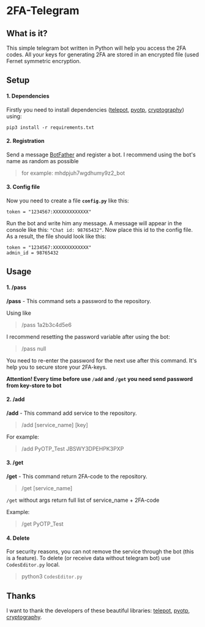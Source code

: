 # 2FA-Telegram
## What is it?
This simple telegram bot written in Python will help you access the 2FA codes.
All your keys for generating 2FA are stored in an encrypted file (used Fernet symmetric encryption.
## Setup
#### 1. Dependencies
Firstly you need to install dependencies ([telepot](https://github.com/nickoala/telepot), [pyotp](https://github.com/pyauth/pyotp),  [cryptography](https://github.com/pyca/cryptography)) using:

    pip3 install -r requirements.txt

#### 2. Registration
Send a message [BotFather](https://telegram.me/botfather) and register a bot. I recommend using the bot's name as random as possible 
>for example: mhdpjuh7wgdhumy9z2_bot

#### 3. Config file
Now you need to create a file **`config.py`** like this:

    token = "1234567:XXXXXXXXXXXXX"

Run the bot and write him any message. A message will appear in the console like this: `"Chat id: 98765432"`. 
Now place this id to the config file. As a result, the file should look like this:

    token = "1234567:XXXXXXXXXXXXX"
    admin_id = 98765432

## Usage
#### 1. /pass
**/pass** - This command sets a password to the repository.

Using like 
> /pass 1a2b3c4d5e6

I recommend resetting the password variable after using the bot:
> /pass null

You need to re-enter the password for the next use after this command.
It's help you to secure store your 2FA-keys.

**Attention! Every time before use `/add` and `/get` you need send password from key-store to bot**

#### 2. /add
**/add** - This command add service to the repository.
> /add [service_name] [key]

For example:
> /add PyOTP_Test JBSWY3DPEHPK3PXP

#### 3. /get
**/get** - This command return 2FA-code to the repository.
> /get [service_name]

`/get`  without args return full list of service_name + 2FA-code 

Example:
> /get PyOTP_Test

#### 4. Delete
For security reasons, you can not remove the service through the bot (this is a feature). To delete (or receive data without telegram bot) use `CodesEditor.py` local.

>python3 `CodesEditor.py`

## Thanks
I want to thank the developers of these beautiful libraries:
[telepot](https://github.com/nickoala/telepot), [pyotp](https://github.com/pyauth/pyotp),  [cryptography](https://github.com/pyca/cryptography).
